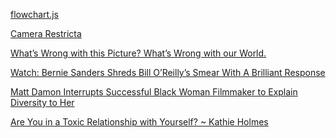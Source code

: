 <a href="http://adrai.github.io/flowchart.js/" target="_blank">flowchart.js</a>

<a href="http://philippschmitt.com/projects/camera-restricta" target="_blank">Camera Restricta</a>

<a href="http://www.elephantjournal.com/2015/02/whats-wrong-with-this-picture-whats-wrong-with-our-world/" target="_blank">What’s Wrong with this Picture? What’s Wrong with our World.</a>

<a href="http://www.occupydemocrats.com/watch-bernie-sanders-shreds-bill-oreillys-smear-with-a-brilliant-response-2/" target="_blank">Watch: Bernie Sanders Shreds Bill O’Reilly’s Smear With A Brilliant Response</a>

<a href="http://jezebel.com/matt-damon-interrupts-successful-black-woman-filmmaker-1730553152?utm_campaign=socialflow_jezebel_facebook&utm_source=jezebel_facebook&utm_medium=socialflow" target="_blank">Matt Damon Interrupts Successful Black Woman Filmmaker to Explain Diversity to Her</a>

<a href="http://www.elephantjournal.com/2014/07/are-you-in-a-toxic-relationship-with-yourself-kathie-holmes/" target="_blank">Are You in a Toxic Relationship with Yourself? ~ Kathie Holmes</a>
